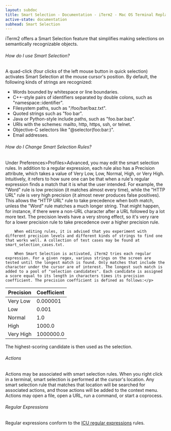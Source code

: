 ```yaml
---
layout: subdoc
title: Smart Selection - Documentation - iTerm2 - Mac OS Terminal Replacement
active-state: documentation
subhead: Smart Selection
---
```

<p class="answer">
        iTerm2 offers a Smart Selection feature that simplifies making selections on semantically recognizable objects.
</p>
<h6 class="question">How do I use Smart Selection?</h6>
<p class="answer">
        A quad-click (four clicks of the left mouse button in quick selection) activates Smart Selection at the mouse cursor's position. By default, the following kinds of strings are recognized: 
        <ul>
                <li>Words bounded by whitespace or line boundaries.</li>
                <li>C++-style pairs of identifiers separated by double colons, such as "namespace::identifier".</li>
                <li>Filesystem paths, such as "/foo/bar/baz.txt".</li>
                <li>Quoted strings such as "foo bar".</li>
                <li>Java or Python-style include paths, such as "foo.bar.baz".</li>
                <li>URIs with the schemes: mailto, http, https, ssh, or telnet.</li>
                <li>Objective-C selectors like "@selector(foo:bar:)".</li>
                <li>Email addresses.</li>
        </ul>
</p>
<h6 class="question">How do I Change Smart Selection Rules?</h6>
<p class="answer">
        Under Preferences>Profiles>Advanced, you may edit the smart selection rules. In addition to a regular expression, each rule also has a Precision attribute, which takes a value of Very Low, Low, Normal, High, or Very High. Intuitively, it refers to how sure one can be that when a rule's regular expression finds a match that it is what the user intended. For example, the "Word" rule is low precision (it matches almost every time), while the "HTTP URL" rule is very high precision (it almost never produces false positives). This allows the "HTTP URL" rule to take precedence when both match, unless the "Word" rule matches a much longer string. That might happen, for instance, if there were a non-URL character after a URL followed by a lot more text. The precision levels have a very strong effect, so it's very rare for a lower precision rule to take precedence over a higher precision rule.

        When editing rules, it is advised that you experiment with different precision levels and different kinds of strings to find one that works well. A collection of test cases may be found at smart_selection_cases.txt.

        When Smart Selection is activated, iTerm2 tries each regular expression. For a given regex, various strings on the screen are tested until the longest match is found. Only matches that include the character under the cursor are of interest. The longest such match is added to a pool of "selection candidates". Each candidate is assigned a score equal to its length in characters times its precision coefficient. The precision coefficient is defined as follows:</p>
<table>
        <thead>
                <tr>
                        <th>Precision</th>
                        <th>Coefficient</th>
                </tr>
        </thead>
        <tbody>
                <tr>
                        <td>Very Low</td>
                        <td>0.000001</td>
                </tr>
                <tr>
                        <td>Low</td>
                        <td>0.001</td>
                </tr>
                <tr>
                        <td>Normal</td>
                        <td>1.0</td>
                </tr>
                <tr>
                        <td>High</td>
                        <td>1000.0</td>
                </tr>
                <tr>
                        <td>Very High</td>
                        <td>1000000.0</td>
                </tr>
        </tbody>
</table>
<p class="answer">
        The highest-scoring candidate is then used as the selection.
</p>
<h6 class="question">Actions</h6>
<p class="answer">
        Actions may be associated with smart selection rules. When you right click in a terminal, smart selection is performed at the cursor's location. Any smart selection rule that matches that location will be searched for associated actions, and those actions will be added to the context menu. Actions may open a file, open a URL, run a command, or start a coprocess.
</p>
<h6 class="question">Regular Expressions</h6>
<p class="answer">
        Regular expressions conform to the <a href="http://userguide.icu-project.org/strings/regexp">ICU regular expressions</a> rules.
</p>
